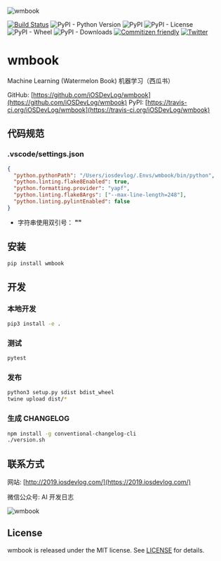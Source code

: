 ![wmbook](https://repository-images.githubusercontent.com/191505403/6a63bc80-8d1d-11e9-8bd7-44aaa16ccdb9)

[![Build Status](https://travis-ci.org/iOSDevLog/wmbook.svg?branch=master)](https://travis-ci.org/iOSDevLog/wmbook)
![PyPI - Python Version](https://img.shields.io/pypi/pyversions/wmbook.svg)
![PyPI](https://img.shields.io/pypi/v/wmbook.svg)
![PyPI - License](https://img.shields.io/pypi/l/wmbook.svg)
![PyPI - Wheel](https://img.shields.io/pypi/wheel/wmbook.svg)
![PyPI - Downloads](https://img.shields.io/pypi/dm/wmbook.svg)
[![Commitizen friendly](https://img.shields.io/badge/commitizen-friendly-brightgreen.svg)](http://commitizen.github.io/cz-cli/)
[![Twitter](https://img.shields.io/twitter/url/https/github.com/iOSDevLog/wmbook.svg?style=social)](https://twitter.com/intent/tweet?text=Wow:&url=https%3A%2F%2Fgithub.com%2FiOSDevLog%2Fwmbook)

# wmbook

Machine Learning (Watermelon Book) 机器学习（西瓜书）

GitHub: [https://github.com/iOSDevLog/wmbook](https://github.com/iOSDevLog/wmbook)
PyPI: [https://travis-ci.org/iOSDevLog/wmbook](https://travis-ci.org/iOSDevLog/wmbook)

## 代码规范

### .vscode/settings.json

```json
{
  "python.pythonPath": "/Users/iosdevlog/.Envs/wmbook/bin/python",
  "python.linting.flake8Enabled": true,
  "python.formatting.provider": "yapf",
  "python.linting.flake8Args": ["--max-line-length=248"],
  "python.linting.pylintEnabled": false
}
```

- 字符串使用双引号： **""**

## 安装

```sh
pip install wmbook
```

## 开发

### 本地开发

```sh
pip3 install -e .
```

### 测试

```sh
pytest
```

### 发布

```sh
python3 setup.py sdist bdist_wheel
twine upload dist/*
```

### 生成 CHANGELOG

```sh
npm install -g conventional-changelog-cli
./version.sh
```

## 联系方式

网站: [http://2019.iosdevlog.com/](https://2019.iosdevlog.com/)

微信公众号: AI 开发日志

![wmbook](https://2019.iosdevlog.com/uploads/wmbook.jpg)

## License

wmbook is released under the MIT license. See [LICENSE](LICENSE) for details.
